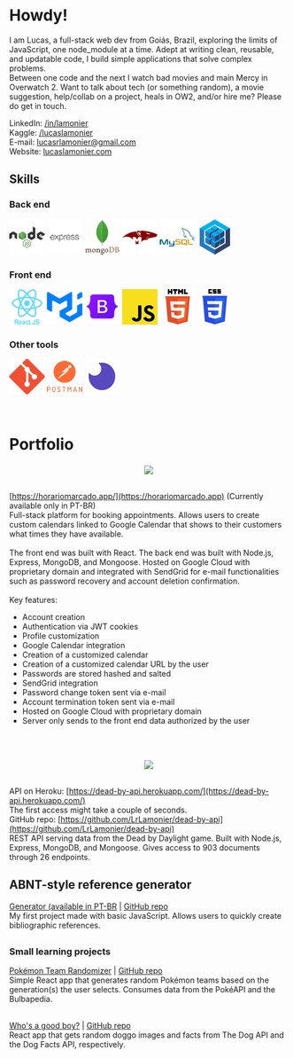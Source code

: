 # Howdy!

I am Lucas, a full-stack web dev from Goiás, Brazil, exploring the limits of JavaScript, one node_module at a time. Adept at writing clean, reusable, and updatable code, I build simple applications that solve complex problems.
<br>
Between one code and the next I watch bad movies and main Mercy in Overwatch 2. Want to talk about tech (or something random), a movie suggestion, help/collab on a project, heals in OW2, and/or hire me? Please do get in touch.
  
LinkedIn: [/in/lamonier](https://www.linkedin.com/in/lamonier/)<br>
Kaggle: [/lucaslamonier](https://www.kaggle.com/lucaslamonier)<br>
E-mail: [lucasrlamonier@gmail.com](mailto:lucasrlamonier@gmail.com)<br>
Website: [lucaslamonier.com](https://lucaslamonier.com)


## Skills  

### Back end

![Node.js](./readme-imgs/b-01-node.png) ![Express](./readme-imgs/b-02-express-new.png) ![MongoDB](./readme-imgs/b-03-mongodb.png) ![Mongoose](./readme-imgs/b-04-mongoose.png) ![MySQL](./readme-imgs/b-05-mysql.png) ![Sequelize](./readme-imgs/b-06-sequelize.png)

### Front end

![React](./readme-imgs/f-01-react.png) ![Material UI](./readme-imgs/f-02-material-ui.png) ![Bootstrap](./readme-imgs/f-03-bootstrap.png) ![JavaScript ES6](./readme-imgs/f-04-javascript.png) ![HTML 5](./readme-imgs/f-05-html.png) ![CSS 3](./readme-imgs/f-06-css.png)

### Other tools

![Git](./readme-imgs/t-01-git.png) ![Postman](./readme-imgs/t-02-postman.png) ![Insomnia](./readme-imgs/t-03-insomnia.png)

<br/>  


# Portfolio  

<div align="center">
  <img src="https://i.imgur.com/q9rSHAp.png" align="center" height="" width="" />
</div>

<br>[https://horariomarcado.app/](https://horariomarcado.app) (Currently available only in PT-BR)
<br>Full-stack platform for booking appointments. Allows users to create custom calendars linked to Google Calendar that shows to their customers what times they have available.<br><br>The front end was built with React. The back end was built with Node.js, Express, MongoDB, and Mongoose. Hosted on Google Cloud with proprietary domain and integrated with SendGrid for e-mail functionalities such as password recovery and account deletion confirmation.
<br><br>Key features:<br>
- Account creation
- Authentication via JWT cookies
- Profile customization
- Google Calendar integration
- Creation of a customized calendar
- Creation of a customized calendar URL by the user
- Passwords are stored hashed and salted
- SendGrid integration
- Password change token sent via e-mail
- Account termination token sent via e-mail
- Hosted on Google Cloud with proprietary domain
- Server only sends to the front end data authorized by the user
<br />

## 
<div align="center">
<img src="https://i.imgur.com/ih3225s.png" align="center" height="" width="" />
</div>  
  

<br>API on Heroku: [https://dead-by-api.herokuapp.com/](https://dead-by-api.herokuapp.com/)
<br>The first access might take a couple of seconds.
<br>GitHub repo: [https://github.com/LrLamonier/dead-by-api](https://github.com/LrLamonier/dead-by-api)
<br>REST API serving data from the Dead by Daylight game. Built with Node.js, Express, MongoDB, and Mongoose. Gives access to 903 documents through 26 endpoints.


## 
## ABNT-style reference generator
[Generator (available in PT-BR](https://lrlamonier.github.io/abnt-references/) | [GitHub repo](https://github.com/LrLamonier/abnt-references)
<br>
My first project made with basic JavaScript. Allows users to quickly create bibliographic references.


## 
### Small learning projects  
[Pokémon Team Randomizer](https://lrlamonier.github.io/pokemon-team-randomizer/) | [GitHub repo](https://github.com/LrLamonier/pokemon-team-randomizer)
<br>
Simple React app that generates random Pokémon teams based on the generation(s) the user selects. Consumes data from the PokéAPI and the Bulbapedia.  
  
<br>[Who's a good boy?](https://lrlamonier.github.io/whos-a-good-boy/) | [GitHub repo](https://github.com/LrLamonier/whos-a-good-boy)<br>
React app that gets random doggo images and facts from The Dog API and the Dog Facts API, respectively. 
